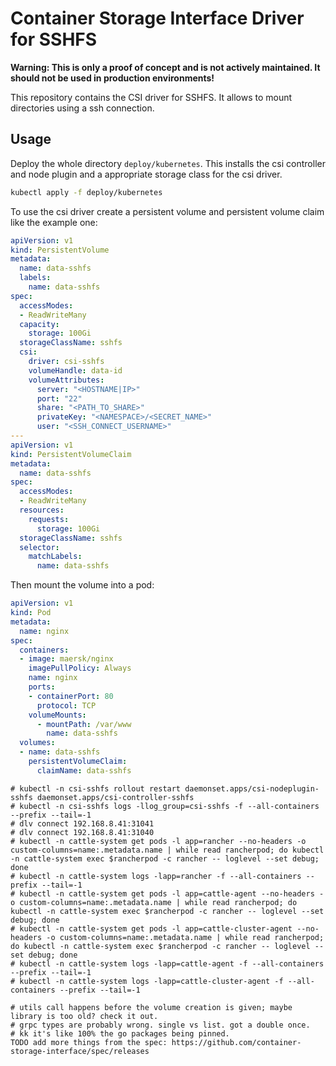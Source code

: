 # Container Storage Interface Driver for SSHFS

**Warning: This is only a proof of concept and is not actively maintained. It should not be used in production environments!**

This repository contains the CSI driver for SSHFS. It allows to mount directories using a ssh connection.

## Usage

Deploy the whole directory `deploy/kubernetes`.
This installs the csi controller and node plugin and a appropriate storage class for the csi driver.
```bash
kubectl apply -f deploy/kubernetes
```

To use the csi driver create a persistent volume and persistent volume claim like the example one:
```yaml
apiVersion: v1
kind: PersistentVolume
metadata:
  name: data-sshfs
  labels:
    name: data-sshfs
spec:
  accessModes:
  - ReadWriteMany
  capacity:
    storage: 100Gi
  storageClassName: sshfs
  csi:
    driver: csi-sshfs
    volumeHandle: data-id
    volumeAttributes:
      server: "<HOSTNAME|IP>"
      port: "22"
      share: "<PATH_TO_SHARE>"
      privateKey: "<NAMESPACE>/<SECRET_NAME>"
      user: "<SSH_CONNECT_USERNAME>"
---
apiVersion: v1
kind: PersistentVolumeClaim
metadata:
  name: data-sshfs
spec:
  accessModes:
  - ReadWriteMany
  resources:
    requests:
      storage: 100Gi
  storageClassName: sshfs
  selector:
    matchLabels:
      name: data-sshfs
```

Then mount the volume into a pod:
```yaml
apiVersion: v1
kind: Pod
metadata:
  name: nginx 
spec:
  containers:
  - image: maersk/nginx
    imagePullPolicy: Always
    name: nginx
    ports:
    - containerPort: 80
      protocol: TCP
    volumeMounts:
      - mountPath: /var/www
        name: data-sshfs
  volumes:
  - name: data-sshfs
    persistentVolumeClaim:
      claimName: data-sshfs
```
```
# kubectl -n csi-sshfs rollout restart daemonset.apps/csi-nodeplugin-sshfs daemonset.apps/csi-controller-sshfs
# kubectl -n csi-sshfs logs -llog_group=csi-sshfs -f --all-containers --prefix --tail=-1
# dlv connect 192.168.8.41:31041
# dlv connect 192.168.8.41:31040
# kubectl -n cattle-system get pods -l app=rancher --no-headers -o custom-columns=name:.metadata.name | while read rancherpod; do kubectl -n cattle-system exec $rancherpod -c rancher -- loglevel --set debug; done
# kubectl -n cattle-system logs -lapp=rancher -f --all-containers --prefix --tail=-1
# kubectl -n cattle-system get pods -l app=cattle-agent --no-headers -o custom-columns=name:.metadata.name | while read rancherpod; do kubectl -n cattle-system exec $rancherpod -c rancher -- loglevel --set debug; done
# kubectl -n cattle-system get pods -l app=cattle-cluster-agent --no-headers -o custom-columns=name:.metadata.name | while read rancherpod; do kubectl -n cattle-system exec $rancherpod -c rancher -- loglevel --set debug; done
# kubectl -n cattle-system logs -lapp=cattle-agent -f --all-containers --prefix --tail=-1
# kubectl -n cattle-system logs -lapp=cattle-cluster-agent -f --all-containers --prefix --tail=-1

# utils call happens before the volume creation is given; maybe library is too old? check it out.
# grpc types are probably wrong. single vs list. got a double once.
# kk it's like 100% the go packages being pinned.
TODO add more things from the spec: https://github.com/container-storage-interface/spec/releases
```